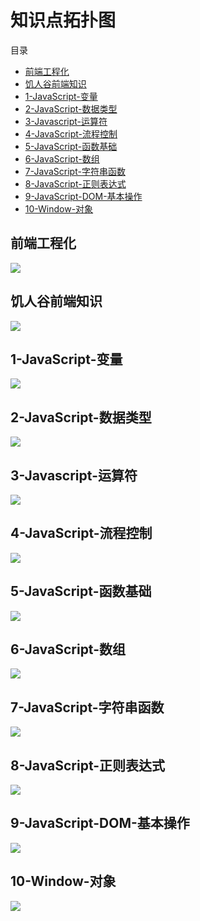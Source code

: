 # 知识点拓扑图

目录

- [前端工程化](#前端工程化)
- [饥人谷前端知识](#饥人谷前端知识)
- [1-JavaScript-变量](#1-javascript-变量)
- [2-JavaScript-数据类型](#2-javascript-数据类型)
- [3-Javascript-运算符](#3-javascript-运算符)
- [4-JavaScript-流程控制](#4-javascript-流程控制)
- [5-JavaScript-函数基础](#5-javascript-函数基础)
- [6-JavaScript-数组](#6-javascript-数组)
- [7-JavaScript-字符串函数](#7-javascript-字符串函数)
- [8-JavaScript-正则表达式](#8-javascript-正则表达式)
- [9-JavaScript-DOM-基本操作](#9-javascript-dom-基本操作)
- [10-Window-对象](#10-window-对象)

## 前端工程化

![](前端工程化.png)

## 饥人谷前端知识

![](饥人谷前端知识.jpg)

## 1-JavaScript-变量

![](1-JavaScript-变量.gif)

## 2-JavaScript-数据类型

![](2-JavaScript-数据类型.gif)

## 3-Javascript-运算符

![](3-Javascript-运算符.gif)

## 4-JavaScript-流程控制

![](4-JavaScript-流程控制.gif)

## 5-JavaScript-函数基础

![](5-JavaScript-函数基础.gif)

## 6-JavaScript-数组

![](6-JavaScript-数组.gif)

## 7-JavaScript-字符串函数

![](7-JavaScript-字符串函数.gif)

## 8-JavaScript-正则表达式

![](8-JavaScript-正则表达式.gif)

## 9-JavaScript-DOM-基本操作

![](9-JavaScript-DOM-基本操作.gif)

## 10-Window-对象

![](10-Window-对象.gif)